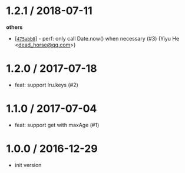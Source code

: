 
1.2.1 / 2018-07-11
==================

**others**
  * [[`475abb0`](http://github.com/node-modules/ylru/commit/475abb0e9c787fd65d7c3dd3d2d74d67560b0bec)] - perf: only call Date.now() when necessary (#3) (Yiyu He <<dead_horse@qq.com>>)

1.2.0 / 2017-07-18
==================

  * feat: support lru.keys (#2)

1.1.0 / 2017-07-04
==================

  * feat: support get with maxAge (#1)

1.0.0 / 2016-12-29
==================

 * init version

